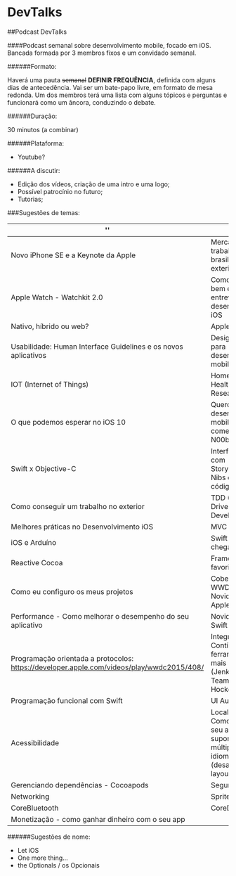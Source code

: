 # DevTalks

##Podcast DevTalks

####Podcast semanal sobre desenvolvimento mobile, focado em iOS. Bancada formada  por 3 membros fixos e um convidado semanal.

######Formato:


Haverá uma pauta ~~semanal~~ **DEFINIR FREQUÊNCIA**, definida com alguns dias de antecedência. Vai ser um bate-papo livre, em formato de mesa redonda. Um dos membros terá uma lista com alguns tópicos e perguntas e funcionará como um âncora, conduzindo o debate. 


######Duração:

30 minutos (a combinar)


######Plataforma:
- Youtube?



######A discutir:
- Edição dos vídeos, criação de uma intro e uma logo;
- Possível patrocínio no futuro;
- Tutorias;



###Sugestões de temas:

'' | ''
------------ | -------------
Novo iPhone SE e a Keynote da Apple | Mercado de trabalho no brasil e no exterior
Apple Watch - Watchkit 2.0 | Como me sair bem em uma entrevista para desenvolvedor iOS
Nativo, híbrido ou web? | Apple TV
Usabilidade: Human Interface Guidelines e os novos aplicativos | Design Patterns para desenvolvimento mobile
IOT (Internet of Things) | HomeKit, HealthKit, ResearchKit
O que podemos esperar no iOS 10 | Quero ser desenvolvedor mobile: por onde começar / Sou N00b
Swift x Objective-C | Interface gráfica com Storyboards, Nibs ou no código
Como conseguir um trabalho no exterior | TDD (Test Driven Development)
Melhores práticas no Desenvolvimento iOS | MVC x MVVM
iOS e Arduíno | Swift 3.0 chegando...
Reactive Cocoa | Frameworks favoritos
Como eu configuro os meus projetos | Cobertura da WWDC / Novidades da Apple em 2016
Performance - Como melhorar o desempenho do seu aplicativo | Novidades no Swift 3.0
Programação orientada a protocolos: https://developer.apple.com/videos/play/wwdc2015/408/ | Integração Contínua e ferramentas mais utilizadas (Jenkins, TeamCity, HockeyApp);
Programação funcional com Swift | UI Automation
Acessibilidade | Localization - Como preparar o seu app pra suportar múltiplos idiomas (desafios com o layout)
Gerenciando dependências - Cocoapods | Segurança
Networking | SpriteKit
CoreBluetooth | CoreData
Monetização - como ganhar dinheiro com o seu app | 



######Sugestões de nome:
- Let iOS
- One more thing...
- the Optionals / os Opcionais
